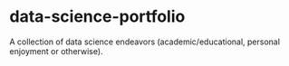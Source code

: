 # data-science-portfolio
A collection of data science endeavors (academic/educational, personal enjoyment or otherwise).
